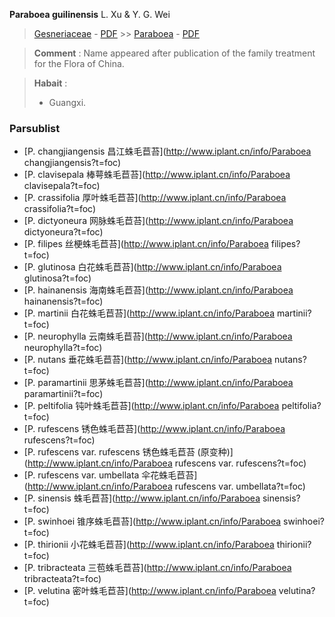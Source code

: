  **Paraboea guilinensis** L. Xu & Y. G. Wei

> [Gesneriaceae](http://www.iplant.cn/info/Gesneriaceae?t=foc) - [PDF](http://www.iplant.cn/foc/pdf/Gesneriaceae.pdf) >> [Paraboea](http://www.iplant.cn/info/Paraboea?t=foc) - [PDF](http://www.iplant.cn/foc/pdf/Paraboea.pdf)

> **Comment** : 
> Name appeared after publication of the family treatment for the Flora of China.


> **Habait** : 
>* Guangxi.


### Parsublist

* [P.  changjiangensis  昌江蛛毛苣苔](http://www.iplant.cn/info/Paraboea changjiangensis?t=foc)
* [P.  clavisepala  棒萼蛛毛苣苔](http://www.iplant.cn/info/Paraboea clavisepala?t=foc)
* [P.  crassifolia  厚叶蛛毛苣苔](http://www.iplant.cn/info/Paraboea crassifolia?t=foc)
* [P.  dictyoneura  网脉蛛毛苣苔](http://www.iplant.cn/info/Paraboea dictyoneura?t=foc)
* [P.  filipes  丝梗蛛毛苣苔](http://www.iplant.cn/info/Paraboea filipes?t=foc)
* [P.  glutinosa  白花蛛毛苣苔](http://www.iplant.cn/info/Paraboea glutinosa?t=foc)
* [P.  hainanensis  海南蛛毛苣苔](http://www.iplant.cn/info/Paraboea hainanensis?t=foc)
* [P.  martinii  白花蛛毛苣苔](http://www.iplant.cn/info/Paraboea martinii?t=foc)
* [P.  neurophylla  云南蛛毛苣苔](http://www.iplant.cn/info/Paraboea neurophylla?t=foc)
* [P.  nutans  垂花蛛毛苣苔](http://www.iplant.cn/info/Paraboea nutans?t=foc)
* [P.  paramartinii  思茅蛛毛苣苔](http://www.iplant.cn/info/Paraboea paramartinii?t=foc)
* [P.  peltifolia  钝叶蛛毛苣苔](http://www.iplant.cn/info/Paraboea peltifolia?t=foc)
* [P.  rufescens  锈色蛛毛苣苔](http://www.iplant.cn/info/Paraboea rufescens?t=foc)
* [P.  rufescens var. rufescens  锈色蛛毛苣苔 (原变种)](http://www.iplant.cn/info/Paraboea rufescens var. rufescens?t=foc)
* [P.  rufescens var. umbellata  伞花蛛毛苣苔](http://www.iplant.cn/info/Paraboea rufescens var. umbellata?t=foc)
* [P.  sinensis  蛛毛苣苔](http://www.iplant.cn/info/Paraboea sinensis?t=foc)
* [P.  swinhoei  锥序蛛毛苣苔](http://www.iplant.cn/info/Paraboea swinhoei?t=foc)
* [P.  thirionii  小花蛛毛苣苔](http://www.iplant.cn/info/Paraboea thirionii?t=foc)
* [P.  tribracteata  三苞蛛毛苣苔](http://www.iplant.cn/info/Paraboea tribracteata?t=foc)
* [P.  velutina  密叶蛛毛苣苔](http://www.iplant.cn/info/Paraboea velutina?t=foc)
